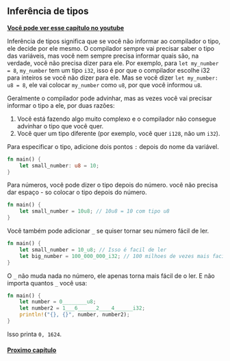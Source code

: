 ## Inferência de tipos

**[Você pode ver esse capítulo no youtube](https://youtu.be/q1D2vpy3kEI)**

Inferência de tipos significa que se você não informar ao compilador o tipo, ele decide por ele mesmo. O compilador sempre vai precisar saber o tipo das variáveis, mas você nem sempre precisa informar quais são, na verdade, você não precisa dizer para ele. Por exemplo, para `let my_number = 8`, `my_number` tem um tipo `i32`, isso é por que o compilador escolhe i32 para inteiros se você não dizer para ele. Mas se você dizer `let my_number: u8 = 8`, ele vai colocar `my_number` como `u8`, por que você informou `u8`.

Geralmente o compilador pode advinhar, mas as vezes você vai precisar informar o tipo a ele, por duas razões:

1. Você está fazendo algo muito complexo e o compilador não consegue advinhar o tipo que você quer.
2. Você quer um tipo diferente (por exemplo, você quer `i128`, não um `i32`).

Para especificar o tipo, adicione dois pontos `:` depois do nome da variável.

```rust
fn main() {
    let small_number: u8 = 10;
}
```

Para números, você pode dizer o tipo depois do número. você não precisa dar espaço - so colocar o tipo depois do número.

```rust
fn main() {
    let small_number = 10u8; // 10u8 = 10 com tipo u8
}
```

Você também pode adicionar `_` se quiser tornar seu número fácil de ler.

```rust
fn main() {
    let small_number = 10_u8; // Isso é facil de ler
    let big_number = 100_000_000_i32; // 100 milhoes de vezes mais facil de ler com _
}
```

O `_` não muda nada no número, ele apenas torna mais fácil de o ler. E não importa quantos `_` você usa:

```rust
fn main() {
    let number = 0________u8;
    let number2 = 1___6______2____4______i32;
    println!("{}, {}", number, number2);
}
```

Isso printa `0, 1624`.

#### [Proximo capítulo](https://github.com/justjapann/easy_rust_ptbr/blob/main/part1/type_inference/float.md)
